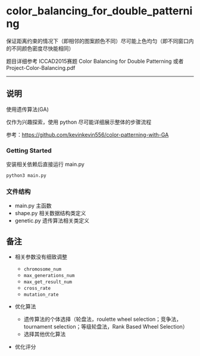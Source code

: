 # color_balancing_for_double_patterning

保证距离约束的情况下（即相邻的图案颜色不同）尽可能上色均匀（即不同窗口内的不同颜色密度尽快能相同）

题目详细参考 ICCAD2015赛题 Color Balancing for Double Patterning 或者 Project-Color-Balancing.pdf

---

## 说明

使用遗传算法(GA)

仅作为兴趣探索，使用 python 尽可能详细展示整体的步骤流程

参考：https://github.com/kevinkevin556/color-patterning-with-GA

### Getting Started

安装相关依赖后直接运行 main.py
    
    python3 main.py

### 文件结构

* main.py    主函数
* shape.py   相关数据结构类定义
* genetic.py 遗传算法相关类定义

## 备注

* 相关参数没有细致调整 

  * `chromosome_num` 
  * `max_generations_num`
  * `max_get_result_num`
  * `cross_rate`
  * `mutation_rate`
  

* 优化算法
  
  * 遗传算法的个体选择（轮盘法，roulette wheel selection；竞争法，tournament selection；等级轮盘法，Rank Based Wheel Selection）
  * 选择其他优化算法

* 优化评分
